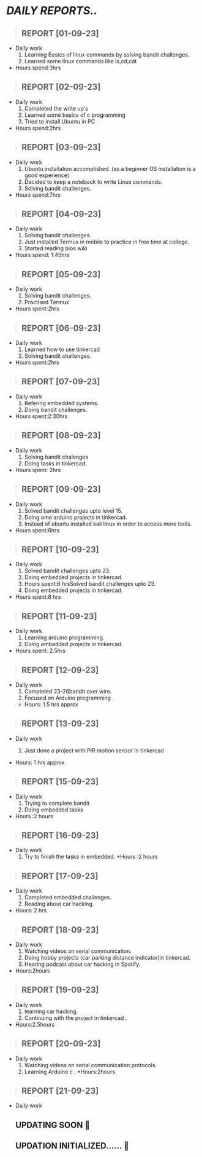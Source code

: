 # ***DAILY REPORTS..***
> ## REPORT [01-09-23]
  * Daily work
    1. Learning Basics of linux commands by solving bandit challenges.
    2. Learned some linux commands like ls,cd,cat
  * Hours spend:3hrs
> ## REPORT [02-09-23]
  * Daily work
    1. Completed the write up's
    2. Learned some basics of c programming
    3. Tried to install Ubuntu in PC
  * Hours spend:2hrs
> ## REPORT [03-09-23]
* Daily work
  1. Ubuntu installation accomplished. (as a beginner OS installation is a good experience)
  2. Decided to keep a notebook to write Linux commands.
  3. Solving bandit challenges.
 * Hours spend:7hrs
> ## REPORT [04-09-23]
* Daily work
  1. Solving bandit challenges.
  2. Just installed Termux in mobile to practice in free time at college.
  3. Started reading bios wiki
 * Hours spend: 1:45hrs
> ## REPORT [05-09-23]
* Daily work
  1. Solving bandit challenges.
  2. Practised Termux
 * Hours spent:2hrs
> ## REPORT [06-09-23]
* Daily work
  1. Learned how to use tinkercad
  2. Solving bandit challenges.
 * Hours spent:2hrs
> ## REPORT [07-09-23]
* Daily work
  1. Refering embedded systems.
  2. Doing bandit challenges.
 * Hours spent:2:30hrs
> ## REPORT [08-09-23]
* Daily work
  1. Solving bandit chalenges
  2. Doing tasks in tinkercad.
 * Hours spent: 2hrs
> ## REPORT [09-09-23]
* Daily work
  1. Solved bandit challenges upto level 15.
  2. Doing ome arduino projects in tinkercad.
  3. Instead of ubuntu installed kali linux in order to access more tools.
 * Hours spent:6hrs
> ## REPORT [10-09-23]
* Daily work
  1. Solved bandit challenges upto 23.
  2. Doing embedded  projects in tinkercad.
  3. Hours spent:8 hrsSolved bandit challenges upto 23.
  4. Doing embedded  projects in tinkercad.
* Hours spent:8 hrs
> ## REPORT [11-09-23]
* Daily work
  1. Learning arduino programming.
  2. Doing embedded  projects in tinkercad.
* Hours spent: 2.5hrs
> ## REPORT [12-09-23]
* Daily work
  1. Completed 23-26bandit over wire.
  2. Focused on Arduino programming .
  * Hours: 1.5 hrs approx 
 > ## REPORT [13-09-23]
* Daily work
  1. Just done a project with PIR motion sensor in tinkercad 

* Hours: 1 hrs approx 
> ## REPORT [15-09-23]
* Daily work
  1. Trying to complete bandit
  2. Doing embedded tasks
 * Hours :2 hours
> ## REPORT [16-09-23]
* Daily work
  1. Try to finish the tasks in embedded.
*Hours :2 hours
 > ## REPORT [17-09-23]
* Daily work
  1. Completed embedded challenges.
  2. Reading about car hacking.
* Hours: 2 hrs
> ## REPORT [18-09-23]
* Daily work
  1.  Watching videos on serial communication.
  2.  Doing hobby projects (car parking distance indicator)in tinkercad.
  3.  Hearing podcast about car hacking in Spotify.
* Hours:2hours
> ## REPORT [19-09-23]
* Daily work
  1. learning car hacking.
  2. Continuing with the project in tinkercad .
* Hours:2.5hours
> ## REPORT [20-09-23]
* Daily work
  1. Watching videos on serial communication protocols.
  2. Learning Arduino c .
 *Hours:2hours
> ## REPORT [21-09-23]
* Daily work
  ## UPDATING SOON 🔁

  
  
  



  
  
  

  
  ## UPDATION INITIALIZED...... 🔁
  
  
